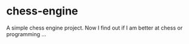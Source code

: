 # chess-engine

A simple chess engine project. Now I find out if I am better at chess or programming ...
